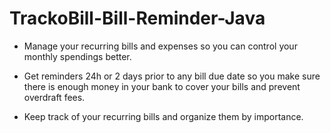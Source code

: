 # TrackoBill-Bill-Reminder-Java

- Manage your recurring bills and expenses so you can control your monthly spendings better.

- Get reminders 24h or 2 days prior to any bill due date so you make sure there is enough money in your bank to cover your bills and prevent overdraft fees.

- Keep track of your recurring bills and organize them by importance.
